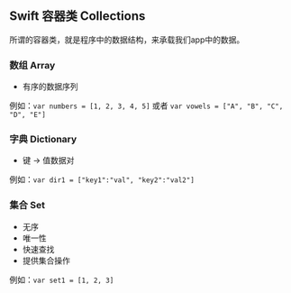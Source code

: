 ## Swift 容器类 Collections

所谓的容器类，就是程序中的数据结构，来承载我们app中的数据。

### 数组 Array
* 有序的数据序列

例如：`var numbers = [1, 2, 3, 4, 5]` 或者 `var vowels = ["A", "B", "C", "D", "E"]`

### 字典 Dictionary

* 键 -> 值数据对

例如：`var dir1 = ["key1":"val", "key2":"val2"]`

### 集合 Set

* 无序
* 唯一性
* 快速查找
* 提供集合操作

例如：`var set1 = [1, 2, 3]`




